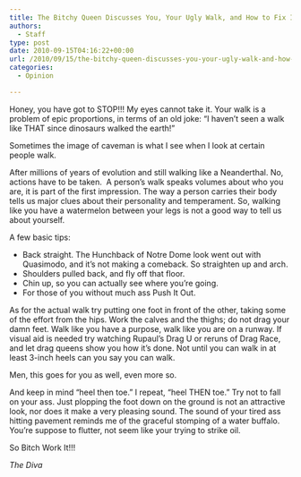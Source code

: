 ```yaml
---
title: The Bitchy Queen Discusses You, Your Ugly Walk, and How to Fix It
authors: 
  - Staff
type: post
date: 2010-09-15T04:16:22+00:00
url: /2010/09/15/the-bitchy-queen-discusses-you-your-ugly-walk-and-how-to-fix-it/
categories:
  - Opinion

---
```

Honey, you have got to STOP!!! My eyes cannot take it. Your walk is a problem of epic proportions, in terms of an old joke: “I haven’t seen a walk like THAT since dinosaurs walked the earth!”

Sometimes the image of caveman is what I see when I look at certain people walk.

After millions of years of evolution and still walking like a Neanderthal. No, actions have to be taken.  A person’s walk speaks volumes about who you are, it is part of the first impression. The way a person carries their body tells us major clues about their personality and temperament. So, walking like you have a watermelon between your legs is not a good way to tell us about yourself.

A few basic tips:

  * Back straight. The Hunchback of Notre Dome look went out with Quasimodo, and it’s not making a comeback. So straighten up and arch.
  * Shoulders pulled back, and fly off that floor.
  * Chin up, so you can actually see where you’re going.
  * For those of you without much ass Push It Out.

As for the actual walk try putting one foot in front of the other, taking some of the effort from the hips. Work the calves and the thighs; do not drag your damn feet. Walk like you have a purpose, walk like you are on a runway. If visual aid is needed try watching Rupaul’s Drag U or reruns of Drag Race, and let drag queens show you how it’s done. Not until you can walk in at least 3-inch heels can you say you can walk.

Men, this goes for you as well, even more so.

And keep in mind “heel then toe.” I repeat, “heel THEN toe.” Try not to fall on your ass. Just plopping the foot down on the ground is not an attractive look, nor does it make a very pleasing sound. The sound of your tired ass hitting pavement reminds me of the graceful stomping of a water buffalo. You’re suppose to flutter, not seem like your trying to strike oil.

So Bitch Work It!!!

_The Diva_